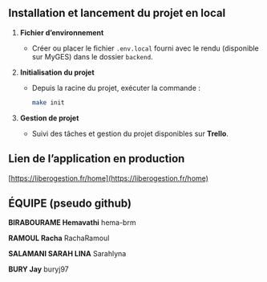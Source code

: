 
## Installation et lancement du projet en local

1. **Fichier d’environnement**
   - Créer ou placer le fichier `.env.local` fourni avec le rendu (disponible sur MyGES) dans le dossier `backend`.

2. **Initialisation du projet**
   - Depuis la racine du projet, exécuter la commande :
     ```bash
     make init
     ```

3. **Gestion de projet**
   - Suivi des tâches et gestion du projet disponibles sur **Trello**.


## Lien de l’application en production

   [https://liberogestion.fr/home](https://liberogestion.fr/home)



## ÉQUIPE (pseudo github)

**BIRABOURAME Hemavathi** 
hema-brm

**RAMOUL Racha**
RachaRamoul

**SALAMANI SARAH LINA**
Sarahlyna

**BURY Jay**
buryj97
